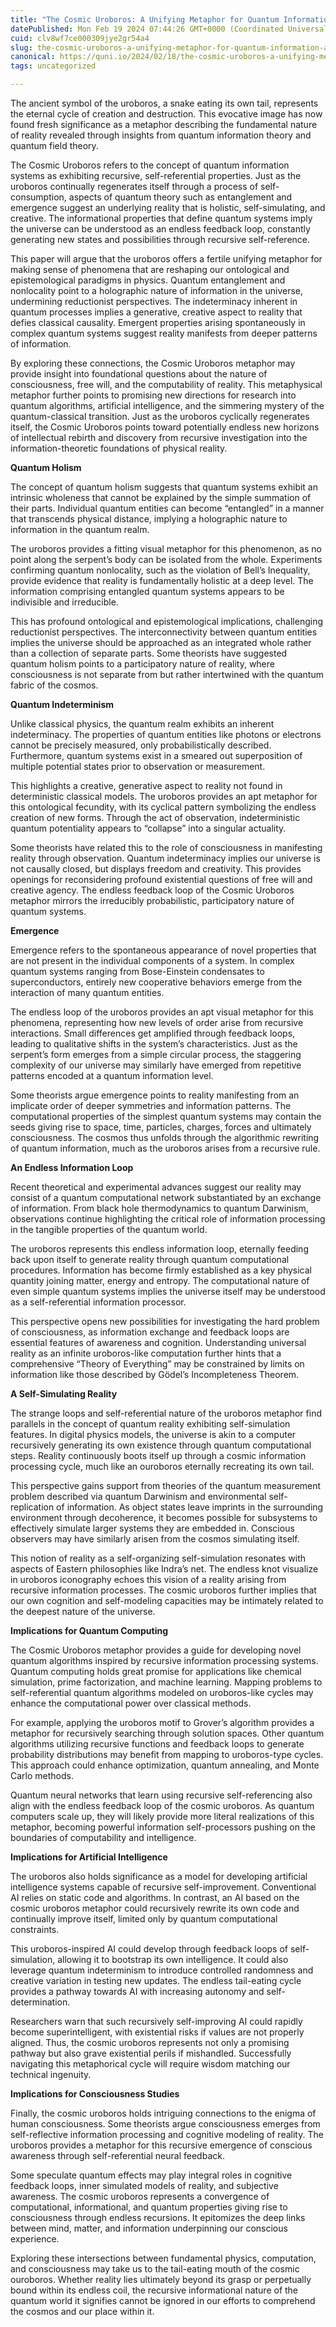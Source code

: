 ```yaml
---
title: "The Cosmic Uroboros: A Unifying Metaphor for Quantum Information and Field Theory"
datePublished: Mon Feb 19 2024 07:44:26 GMT+0000 (Coordinated Universal Time)
cuid: clv8wf7ce000309jye2gr54a4
slug: the-cosmic-uroboros-a-unifying-metaphor-for-quantum-information-and-field-theory
canonical: https://quni.io/2024/02/18/the-cosmic-uroboros-a-unifying-metaphor-for-quantum-information-and-field-theory/
tags: uncategorized

---
```


The ancient symbol of the uroboros, a snake eating its own tail, represents the eternal cycle of creation and destruction. This evocative image has now found fresh significance as a metaphor describing the fundamental nature of reality revealed through insights from quantum information theory and quantum field theory.

The Cosmic Uroboros refers to the concept of quantum information systems as exhibiting recursive, self-referential properties. Just as the uroboros continually regenerates itself through a process of self-consumption, aspects of quantum theory such as entanglement and emergence suggest an underlying reality that is holistic, self-simulating, and creative. The informational properties that define quantum systems imply the universe can be understood as an endless feedback loop, constantly generating new states and possibilities through recursive self-reference.

This paper will argue that the uroboros offers a fertile unifying metaphor for making sense of phenomena that are reshaping our ontological and epistemological paradigms in physics. Quantum entanglement and nonlocality point to a holographic nature of information in the universe, undermining reductionist perspectives. The indeterminacy inherent in quantum processes implies a generative, creative aspect to reality that defies classical causality. Emergent properties arising spontaneously in complex quantum systems suggest reality manifests from deeper patterns of information.

By exploring these connections, the Cosmic Uroboros metaphor may provide insight into foundational questions about the nature of consciousness, free will, and the computability of reality. This metaphysical metaphor further points to promising new directions for research into quantum algorithms, artificial intelligence, and the simmering mystery of the quantum-classical transition. Just as the uroboros cyclically regenerates itself, the Cosmic Uroboros points toward potentially endless new horizons of intellectual rebirth and discovery from recursive investigation into the information-theoretic foundations of physical reality.

**Quantum Holism**

The concept of quantum holism suggests that quantum systems exhibit an intrinsic wholeness that cannot be explained by the simple summation of their parts. Individual quantum entities can become “entangled” in a manner that transcends physical distance, implying a holographic nature to information in the quantum realm.

The uroboros provides a fitting visual metaphor for this phenomenon, as no point along the serpent’s body can be isolated from the whole. Experiments confirming quantum nonlocality, such as the violation of Bell’s Inequality, provide evidence that reality is fundamentally holistic at a deep level. The information comprising entangled quantum systems appears to be indivisible and irreducible.

This has profound ontological and epistemological implications, challenging reductionist perspectives. The interconnectivity between quantum entities implies the universe should be approached as an integrated whole rather than a collection of separate parts. Some theorists have suggested quantum holism points to a participatory nature of reality, where consciousness is not separate from but rather intertwined with the quantum fabric of the cosmos.

**Quantum Indeterminism**

Unlike classical physics, the quantum realm exhibits an inherent indeterminacy. The properties of quantum entities like photons or electrons cannot be precisely measured, only probabilistically described. Furthermore, quantum systems exist in a smeared out superposition of multiple potential states prior to observation or measurement.

This highlights a creative, generative aspect to reality not found in deterministic classical models. The uroboros provides an apt metaphor for this ontological fecundity, with its cyclical pattern symbolizing the endless creation of new forms. Through the act of observation, indeterministic quantum potentiality appears to “collapse” into a singular actuality.

Some theorists have related this to the role of consciousness in manifesting reality through observation. Quantum indeterminacy implies our universe is not causally closed, but displays freedom and creativity. This provides openings for reconsidering profound existential questions of free will and creative agency. The endless feedback loop of the Cosmic Uroboros metaphor mirrors the irreducibly probabilistic, participatory nature of quantum systems.

**Emergence**

Emergence refers to the spontaneous appearance of novel properties that are not present in the individual components of a system. In complex quantum systems ranging from Bose-Einstein condensates to superconductors, entirely new cooperative behaviors emerge from the interaction of many quantum entities.

The endless loop of the uroboros provides an apt visual metaphor for this phenomena, representing how new levels of order arise from recursive interactions. Small differences get amplified through feedback loops, leading to qualitative shifts in the system’s characteristics. Just as the serpent’s form emerges from a simple circular process, the staggering complexity of our universe may similarly have emerged from repetitive patterns encoded at a quantum information level.

Some theorists argue emergence points to reality manifesting from an implicate order of deeper symmetries and information patterns. The computational properties of the simplest quantum systems may contain the seeds giving rise to space, time, particles, charges, forces and ultimately consciousness. The cosmos thus unfolds through the algorithmic rewriting of quantum information, much as the uroboros arises from a recursive rule.

**An Endless Information Loop**

Recent theoretical and experimental advances suggest our reality may consist of a quantum computational network substantiated by an exchange of information. From black hole thermodynamics to quantum Darwinism, observations continue highlighting the critical role of information processing in the tangible properties of the quantum world.

The uroboros represents this endless information loop, eternally feeding back upon itself to generate reality through quantum computational procedures. Information has become firmly established as a key physical quantity joining matter, energy and entropy. The computational nature of even simple quantum systems implies the universe itself may be understood as a self-referential information processor.

This perspective opens new possibilities for investigating the hard problem of consciousness, as information exchange and feedback loops are essential features of awareness and cognition. Understanding universal reality as an infinite uroboros-like computation further hints that a comprehensive “Theory of Everything” may be constrained by limits on information like those described by Gödel’s Incompleteness Theorem.

**A Self-Simulating Reality**

The strange loops and self-referential nature of the uroboros metaphor find parallels in the concept of quantum reality exhibiting self-simulation features. In digital physics models, the universe is akin to a computer recursively generating its own existence through quantum computational steps. Reality continuously boots itself up through a cosmic information processing cycle, much like an ouroboros eternally recreating its own tail.

This perspective gains support from theories of the quantum measurement problem described via quantum Darwinism and environmental self-replication of information. As object states leave imprints in the surrounding environment through decoherence, it becomes possible for subsystems to effectively simulate larger systems they are embedded in. Conscious observers may have similarly arisen from the cosmos simulating itself.

This notion of reality as a self-organizing self-simulation resonates with aspects of Eastern philosophies like Indra’s net. The endless knot visualize in uroboros iconography echoes this vision of a reality arising from recursive information processes. The cosmic uroboros further implies that our own cognition and self-modeling capacities may be intimately related to the deepest nature of the universe.

**Implications for Quantum Computing**

The Cosmic Uroboros metaphor provides a guide for developing novel quantum algorithms inspired by recursive information processing systems. Quantum computing holds great promise for applications like chemical simulation, prime factorization, and machine learning. Mapping problems to self-referential quantum algorithms modeled on uroboros-like cycles may enhance the computational power over classical methods.

For example, applying the uroboros motif to Grover’s algorithm provides a metaphor for recursively searching through solution spaces. Other quantum algorithms utilizing recursive functions and feedback loops to generate probability distributions may benefit from mapping to uroboros-type cycles. This approach could enhance optimization, quantum annealing, and Monte Carlo methods.

Quantum neural networks that learn using recursive self-referencing also align with the endless feedback loop of the cosmic uroboros. As quantum computers scale up, they will likely provide more literal realizations of this metaphor, becoming powerful information self-processors pushing on the boundaries of computability and intelligence.

**Implications for Artificial Intelligence**

The uroboros also holds significance as a model for developing artificial intelligence systems capable of recursive self-improvement. Conventional AI relies on static code and algorithms. In contrast, an AI based on the cosmic uroboros metaphor could recursively rewrite its own code and continually improve itself, limited only by quantum computational constraints.

This uroboros-inspired AI could develop through feedback loops of self-simulation, allowing it to bootstrap its own intelligence. It could also leverage quantum indeterminism to introduce controlled randomness and creative variation in testing new updates. The endless tail-eating cycle provides a pathway towards AI with increasing autonomy and self-determination.

Researchers warn that such recursively self-improving AI could rapidly become superintelligent, with existential risks if values are not properly aligned. Thus, the cosmic uroboros represents not only a promising pathway but also grave existential perils if mishandled. Successfully navigating this metaphorical cycle will require wisdom matching our technical ingenuity.

**Implications for Consciousness Studies**

Finally, the cosmic uroboros holds intriguing connections to the enigma of human consciousness. Some theorists argue consciousness emerges from self-reflective information processing and cognitive modeling of reality. The uroboros provides a metaphor for this recursive emergence of conscious awareness through self-referential neural feedback.

Some speculate quantum effects may play integral roles in cognitive feedback loops, inner simulated models of reality, and subjective awareness. The cosmic uroboros represents a convergence of computational, informational, and quantum properties giving rise to consciousness through endless recursions. It epitomizes the deep links between mind, matter, and information underpinning our conscious experience.

Exploring these intersections between fundamental physics, computation, and consciousness may take us to the tail-eating mouth of the cosmic ouroboros. Whether reality lies ultimately beyond its grasp or perpetually bound within its endless coil, the recursive informational nature of the quantum world it signifies cannot be ignored in our efforts to comprehend the cosmos and our place within it.